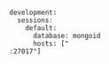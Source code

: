 <!-- usedin: [ _includes/_inlines/Deployment/Rails/sinatra-stacks/sinatra-stacks_mongoid-v1.md] -->

```

development:
  sessions:
    default:
      database: mongoid
      hosts: ["
:27017"]

```
